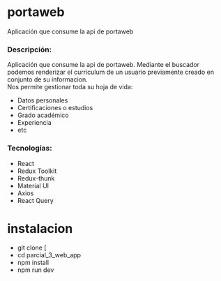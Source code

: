 # portaweb
Aplicación que consume la api de portaweb  

### Descripción:  
Aplicación que consume la api de portaweb. Mediante el buscador podemos renderizar el curriculum de un usuario previamente creado en conjunto de su informacion.  
Nos permite gestionar toda su hoja de vida:  
* Datos personales
* Certificaciones o estudios
* Grado académico
* Experiencia
* etc


### Tecnologías:
* React
* Redux Toolkit
* Redux-thunk
* Material UI
* Axios
* React Query

# instalacion
* git clone [
* cd parcial_3_web_app
* npm install
* npm run dev
